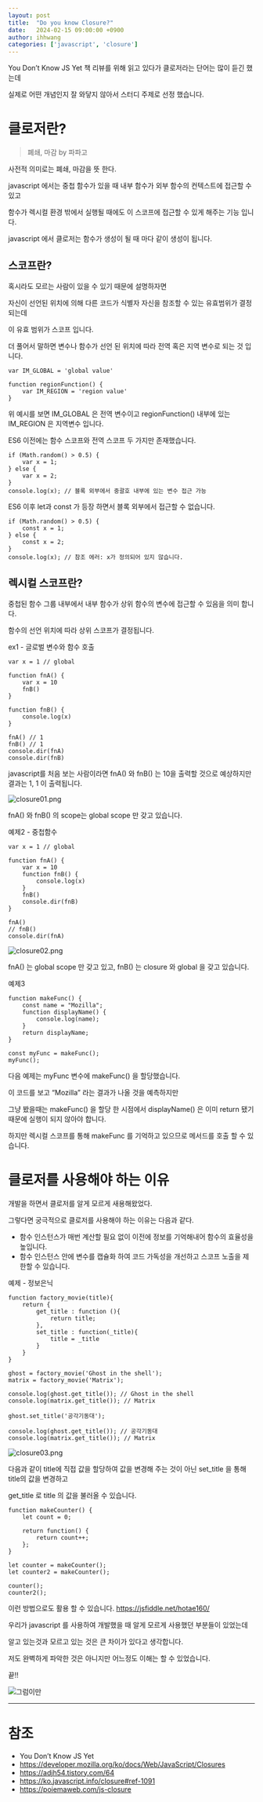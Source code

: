 ```yaml
---
layout: post
title:  "Do you know Closure?"
date:   2024-02-15 09:00:00 +0900
author: ihhwang
categories: ['javascript', 'closure']
---
```


You Don’t Know JS Yet 책 리뷰를 위해 읽고 있다가 클로저라는 단어는 많이 듣긴 했는데

실제로 어떤 개념인지 잘 와닿지 않아서 스터디 주제로 선정 했습니다.

# 클로저란?

> 폐쇄, 마감 by 파파고

사전적 의미로는 폐쇄, 마감을 뜻 한다.

javascript 에서는 중첩 함수가 있을 때 내부 함수가 외부 함수의 컨텍스트에 접근할 수 있고

함수가 렉시컬 환경 밖에서 실행될 때에도 이 스코프에 접근할 수 있게 해주는 기능 입니다.

javascript 에서 클로저는 함수가 생성이 될 때 마다 같이 생성이 됩니다.

## 스코프란?

혹시라도 모르는 사람이 있을 수 있기 때문에 설명하자면

자신이 선언된 위치에 의해 다른 코드가 식별자 자신을 참조할 수 있는 유효범위가 결정되는데

이 유효 범위가 스코프 입니다.

더 풀어서 말하면 변수나 함수가 선언 된 위치에 따라 전역 혹은 지역 변수로 되는 것 입니다.


    var IM_GLOBAL = 'global value'
    
    function regionFunction() {
        var IM_REGION = 'region value'
    }

위 예시를 보면 IM_GLOBAL 은 전역 변수이고 regionFunction() 내부에 있는 IM_REGION 은 지역변수 입니다.

ES6 이전에는 함수 스코프와 전역 스코프 두 가지만 존재했습니다.

    if (Math.random() > 0.5) {
        var x = 1;
    } else {
        var x = 2;
    }
    console.log(x); // 블록 외부에서 중괄호 내부에 있는 변수 접근 가능

ES6 이후 let과 const 가 등장 하면서 블록 외부에서 접근할 수 없습니다.

    if (Math.random() > 0.5) {
        const x = 1;
    } else {
        const x = 2;
    }
    console.log(x); // 참조 에러: x가 정의되어 있지 않습니다.


## 렉시컬 스코프란?

중첩된 함수 그룹 내부에서 내부 함수가 상위 함수의 변수에 접근할 수 있음을 의미 합니다.

함수의 선언 위치에 따라 상위 스코프가 결정됩니다.

ex1 - 글로벌 변수와 함수 호출

    var x = 1 // global
    
    function fnA() {
        var x = 10
        fnB()
    }
    
    function fnB() {
        console.log(x)
    }
    
    fnA() // 1
    fnB() // 1
    console.dir(fnA)
    console.dir(fnB)

javascript를 처음 보는 사람이라면 fnA() 와 fnB() 는 10을 출력할 것으로 예상하지만 결과는 1, 1 이 출력됩니다.

![closure01.png](/assets/images/ihhwang/closure/closure01.png)

fnA() 와 fnB() 의 scope는 global scope 만 갖고 있습니다.

예제2 - 중첩함수

    var x = 1 // global
    
    function fnA() {
        var x = 10
        function fnB() {
            console.log(x)
        }
        fnB()
        console.dir(fnB)
    }
    
    fnA()
    // fnB()
    console.dir(fnA)

![closure02.png](/assets/images/ihhwang/closure/closure02.png)

fnA() 는 global scope 만 갖고 있고, fnB() 는 closure 와 global 을 갖고 있습니다.

예제3

    function makeFunc() {
        const name = "Mozilla";
        function displayName() {
            console.log(name);
        }
        return displayName;
    }
    
    const myFunc = makeFunc();
    myFunc();

다음 예제는 myFunc 변수에 makeFunc() 을 할당했습니다.

이 코드를 보고 “Mozilla” 라는 결과가 나올 것을 예측하지만 

그냥 봤을때는 makeFunc() 을 할당 한 시점에서 displayName() 은 이미 return 됐기 때문에 실행이 되지 않아야 합니다. 

하지만 렉시컬 스코프를 통해 makeFunc 를 기억하고 있으므로 메서드를 호출 할 수 있습니다.

# 클로저를 사용해야 하는 이유

개발을 하면서 클로저를 알게 모르게 새용해왔었다.

그렇다면 궁극적으로 클로저를 사용해야 하는 이유는 다음과 같다.

* 함수 인스턴스가 매번 계산할 필요 없이 이전에 정보를 기억해내어 함수의 효율성을 높입니다.
* 함수 인스턴스 안에 변수를 캡슐화 하여 코드 가독성을 개선하고 스코프 노출을 제한할 수 있습니다.

예제 - 정보은닉

    function factory_movie(title){
        return {
            get_title : function (){
                return title;
            },
            set_title : function(_title){
                title = _title
            }
        }
    }

    ghost = factory_movie('Ghost in the shell');
    matrix = factory_movie('Matrix');
    
    console.log(ghost.get_title()); // Ghost in the shell
    console.log(matrix.get_title()); // Matrix
    
    ghost.set_title('공각기동대');
    
    console.log(ghost.get_title()); // 공각기동대
    console.log(matrix.get_title()); // Matrix

![closure03.png](/assets/images/ihhwang/closure/closure03.png)

다음과 같이 title에 직접 값을 할당하여 값을 변경해 주는 것이 아닌 set_title 을 통해 title의 값을 변경하고 

get_title 로 title 의 값을 불러올 수 있습니다.

    function makeCounter() {
        let count = 0;
        
        return function() {
            return count++;
        };
    }

    let counter = makeCounter();
    let counter2 = makeCounter();
    
    counter();
    counter2();

이런 방법으로도 활용 할 수 있습니다.
https://jsfiddle.net/hotae160/

우리가 javascript 를 사용하여 개발했을 때 알게 모르게 사용했던 부분들이 있었는데 

알고 있는것과 모르고 있는 것은 큰 차이가 있다고 생각합니다.

저도 완벽하게 파악한 것은 아니지만 어느정도 이해는 할 수 있었습니다.

끝!!

![그럼이만](/assets/images/ihhwang/img.gif)

---
# 참조

* You Don’t Know JS Yet
* https://developer.mozilla.org/ko/docs/Web/JavaScript/Closures
* https://adjh54.tistory.com/64
* https://ko.javascript.info/closure#ref-1091
* https://poiemaweb.com/js-closure